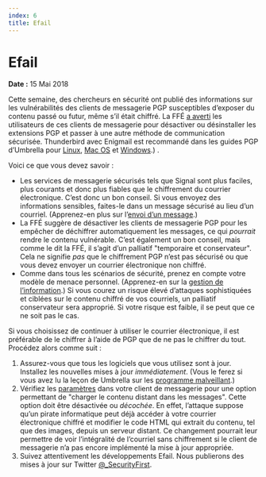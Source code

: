 ```yaml
---
index: 6
title: Efail
---
```

**Efail**
=====================================

**Date :** 15 Mai 2018

Cette semaine, des chercheurs en sécurité ont publié des informations sur les vulnérabilités des clients de messagerie PGP susceptibles d’exposer du contenu passé ou futur, même s’il était chiffré. La FFÉ [a averti](https://www.eff.org/deeplinks/2018/05/not-so-pretty-what-you-need-know-about-e-fail-and-pgp-flaw-0) les utilisateurs de ces clients de messagerie pour désactiver ou désinstaller les extensions PGP et passer à une autre méthode de communication sécurisée. Thunderbird avec Enigmail est recommandé dans les guides PGP d’Umbrella pour [Linux](umbrella://tools/pgp/s_pgp-for-linux.md), [Mac OS](umbrella://tools/pgp/s_pgp-for-mac-os-x.md) et [Windows](umbrella://tools/pgp/s_pgp-for-windows.md).)
.

Voici ce que vous devez savoir :

* Les services de messagerie sécurisés tels que Signal sont plus faciles, plus courants et donc plus fiables que le chiffrement du courrier électronique. C’est donc un bon conseil. Si vous envoyez des informations sensibles, faites-le dans un message sécurisé au lieu d’un courriel. (Apprenez-en plus sur l’[envoi d’un message](umbrella://communications/sending-a-message).)
* La FFÉ suggère de désactiver les clients de messagerie PGP pour les empêcher de déchiffrer automatiquement les messages, ce qui *pourrait* rendre le contenu vulnérable. C’est également un bon conseil, mais comme le dit la FFÉ, il s’agit d’un palliatif "temporaire et conservateur". Cela ne signifie *pas* que le chiffrement PGP n’est pas sécurisé ou que vous devez envoyer un courrier électronique non chiffré.
* Comme dans tous les scénarios de sécurité, prenez en compte votre modèle de menace personnel. (Apprenez-en sur la [gestion de l’information](umbrella://information/managing-information).) Si vous courez un risque élevé d’attaques sophistiquées et ciblées sur le contenu chiffré de vos courriels, un palliatif conservateur sera approprié. Si votre risque est faible, il se peut que ce ne soit pas le cas.

Si vous choisissez de continuer à utiliser le courrier électronique, il est préférable de le chiffrer à l’aide de PGP que de ne pas le chiffrer du tout. Procédez alors comme suit :

1. Assurez-vous que tous les logiciels que vous utilisez sont à jour. Installez les nouvelles mises à jour *immédiatement*. (Vous le ferez si vous avez lu la leçon de Umbrella sur les [programme malveillant](umbrella://information/malware).)
2. Vérifiez les [paramètres](https://twitter.com/GPGTools/status/995986721891405825?s=19) dans votre client de messagerie pour une option permettant de "charger le contenu distant dans les messages". Cette option doit être désactivée ou *décochée*. En effet, l’attaque suppose qu’un pirate informatique peut déjà accéder à votre courrier électronique chiffré et modifier le code HTML qui extrait du contenu, tel que des images, depuis un serveur distant. Ce changement pourrait leur permettre de voir l’intégralité de l’courriel sans chiffrement si le client de messagerie n’a pas encore implémenté la mise à jour appropriée.
3.  Suivez attentivement les développements Efail. Nous publierons des mises à jour sur Twitter [@_SecurityFirst](https://twitter.com/_SecurityFirst).
